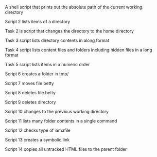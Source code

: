 A shell script that prints out the absolute path of the current working directory

Script 2 lists items of a directory

Task 2 is script that changes the directory to the home directory

Task 3 script lists directory contents in along format

Task 4 script lists content files and folders including hidden files in a long format

Task 5 script lists items in a numeric order

Script 6 creates a folder in tmp/

Script 7 moves file betty

Script 8 deletes file betty 

Script 9 deletes directory

Script 10 changes to the previous working directory

Script 11 lists many folder contents in a single command

Script 12 checks type of iamafile

Script 13 creates a symbolic link

Script 14 copies all untracked HTML files to the parent folder
